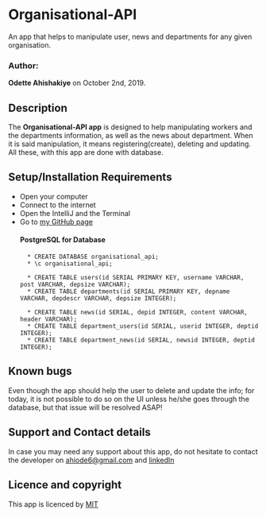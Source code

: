 # Organisational-API
An app that helps to manipulate user, news and departments for any given organisation.
### Author: 
**Odette Ahishakiye** on October 2nd, 2019.

## Description
The **Organisational-API app** is designed to help manipulating workers and the departments information, as well as the news about department.
When it is said manipulation, it means registering(create), deleting and updating. All these, with this app are done with database. 

## Setup/Installation Requirements
* Open your computer
* Connect to the internet 
* Open the IntelliJ and the Terminal
* Go to  [my GitHub page](https://github.com/ahiodette/Organisational-API)
    #### PostgreSQL for Database
        * CREATE DATABASE organisational_api;
        * \c organisational_api;
        
        * CREATE TABLE users(id SERIAL PRIMARY KEY, username VARCHAR, post VARCHAR, depsize VARCHAR);
        * CREATE TABLE departments(id SERIAL PRIMARY KEY, depname VARCHAR, depdescr VARCHAR, depsize INTEGER);
        
        * CREATE TABLE news(id SERIAL, depid INTEGER, content VARCHAR, header VARCHAR);
        * CREATE TABLE department_users(id SERIAL, userid INTEGER, deptid INTEGER);
        * CREATE TABLE department_news(id SERIAL, newsid INTEGER, deptid INTEGER);

## Known bugs
Even though the app should help the user to delete and update the info; for today, it is not possible to do so on the UI unless he/she goes through the database, but that issue will be resolved ASAP!


## Support and Contact details
In case you may need any support about this app, do not hesitate to contact the developer on ahiode6@gmail.com and 
[linkedIn](https://www.linkedin.com/in/odette-ahishakiye-096a39188/)

## Licence and copyright

This app is licenced by [MIT](https://github.com/ahiodette/Organisational-API/blob/master/LICENSE) 
